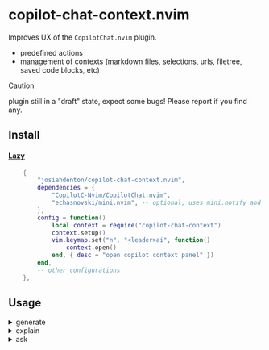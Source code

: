 # copilot-chat-context.nvim

Improves UX of the `CopilotChat.nvim` plugin.
- predefined actions
- management of contexts (markdown files, selections, urls, filetree, saved code blocks, etc)

> [!caution]
> plugin still in a "draft" state, expect some bugs! Please report if you find any.

## Install

#### [Lazy](https://github.com/folke/lazy.nvim)

```lua
    {
        "josiahdenton/copilot-chat-context.nvim",
        dependencies = {
            "CopilotC-Nvim/CopilotChat.nvim",
            "echasnovski/mini.nvim", -- optional, uses mini.notify and will fallback to vim.notify if not available
        },
        config = function()
            local context = require("copilot-chat-context")
            context.setup()
            vim.keymap.set("n", "<leader>ai", function()
                context.open()
            end, { desc = "open copilot context panel" })
        end,
        -- other configurations
    },
```


## Usage

<details>
<summary>generate</summary>
<!-- generate:start -->
generate code inline
    
https://github.com/user-attachments/assets/a3bf5181-d21e-4bda-b960-1874a86d71fc
<!-- generate:end -->
</details>

<details>
<summary>explain</summary>
<!-- explain:start -->
explain selected code / context
    
https://github.com/user-attachments/assets/5b0a34a9-820c-4b20-b812-a3cdc4d15836
<!-- explain:end -->
</details>

<details>
<summary>ask</summary>
<!-- ask:start -->
ask a question
    
https://github.com/user-attachments/assets/7759016d-8042-43e1-8341-6b023da7407c
<!-- ask:end -->
</details>


